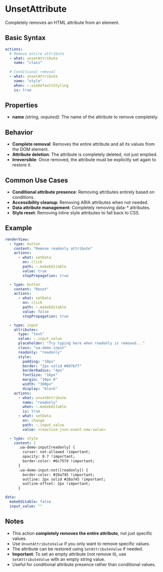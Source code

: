# UnsetAttribute

Completely removes an HTML attribute from an element.

## Basic Syntax

```yaml
actions:
  # Remove entire attribute
  - what: unsetAttribute
    name: "class"
    
  # Conditional removal
  - what: unsetAttribute
    name: "style"
    when: ~.useDefaultStyling
    is: true
```

## Properties

- **name** *(string, required)*: The name of the attribute to remove completely.

## Behavior

- **Complete removal**: Removes the entire attribute and all its values from the DOM element.
- **Attribute deletion**: The attribute is completely deleted, not just emptied.
- **Irreversible**: Once removed, the attribute must be explicitly set again to restore it.

## Common Use Cases

- **Conditional attribute presence**: Removing attributes entirely based on conditions.
- **Accessibility cleanup**: Removing ARIA attributes when not needed.
- **Data attribute management**: Completely removing data-* attributes.
- **Style reset**: Removing inline style attributes to fall back to CSS.

## Example

```yaml
renderView:
  - type: button
    content: "Remove readonly attribute"
    actions:
      - what: setData
        on: click
        path: ~.makeEditable
        value: true
        stopPropagation: true

  - type: button
    content: "Reset"
    actions:
      - what: setData
        on: click
        path: ~.makeEditable
        value: false
        stopPropagation: true

  - type: input
    attributes:
      type: "text"
      value: ~.input_value
      placeholder: "Try typing here when readonly is removed..."
      class: "ua-demo-input"
      readonly: "readonly"
      style:
        padding: "10px"
        border: "2px solid #007bff"
        borderRadius: "4px"
        fontSize: "16px"
        margin: "10px 0"
        width: "300px"
        display: "block"
    actions:
      - what: unsetAttribute
        name: "readonly"
        when: ~.makeEditable
        is: true
      - what: setData
        on: change
        path: ~.input_value
        value: <reactive-json:event-new-value>

  - type: style
    content: |
      .ua-demo-input[readonly] {
        cursor: not-allowed !important;
        opacity: 0.7 !important;
        border-color: #6c757d !important;
      }
      .ua-demo-input:not([readonly]) {
        border-color: #28a745 !important;
        outline: 2px solid #28a745 !important;
        outline-offset: 2px !important;
      }

data:
  makeEditable: false
  input_value: ""
```

## Notes

- This action **completely removes the entire attribute**, not just specific values.
- Use `UnsetAttributeValue` if you only want to remove specific values.
- The attribute can be restored using `SetAttributeValue` if needed.
- **Important**: To set an empty attribute (not remove it), use `SetAttributeValue` with an empty string value.
- Useful for conditional attribute presence rather than conditional values.
